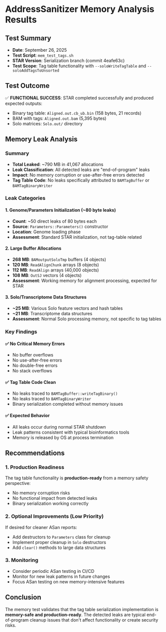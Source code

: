 # AddressSanitizer Memory Analysis Results

## Test Summary
- **Date**: September 26, 2025
- **Test Script**: `mem_test_tags.sh`
- **STAR Version**: Serialization branch (commit 4eafe63c)
- **Test Scope**: Tag table functionality with `--soloWriteTagTable` and `--soloAddTagsToUnsorted`

## Test Outcome
✅ **FUNCTIONAL SUCCESS**: STAR completed successfully and produced expected outputs:
- Binary tag table: `Aligned.out.cb_ub.bin` (158 bytes, 21 records)
- BAM with tags: `Aligned.out.bam` (5,395 bytes)
- Solo matrices: `Solo.out/` directory

## Memory Leak Analysis

### Summary
- **Total Leaked**: ~790 MB in 41,067 allocations
- **Leak Classification**: All detected leaks are "end-of-program" leaks
- **Impact**: No memory corruption or use-after-free errors detected
- **Tag Table Code**: No leaks specifically attributed to `BAMTagBuffer` or `BAMTagBinaryWriter`

### Leak Categories

#### 1. Genome/Parameters Initialization (~80 byte leaks)
- **Count**: ~50 direct leaks of 80 bytes each
- **Source**: `Parameters::Parameters()` constructor
- **Location**: Genome loading phase
- **Assessment**: Standard STAR initialization, not tag-table related

#### 2. Large Buffer Allocations
- **268 MB**: `BAMoutputSoloTmp` buffers (4 objects)
- **120 MB**: `ReadAlignChunk` arrays (8 objects)  
- **112 MB**: `ReadAlign` arrays (40,000 objects)
- **108 MB**: `OutSJ` vectors (4 objects)
- **Assessment**: Working memory for alignment processing, expected for STAR

#### 3. Solo/Transcriptome Data Structures
- **~25 MB**: Various Solo feature vectors and hash tables
- **~21 MB**: Transcriptome data structures
- **Assessment**: Normal Solo processing memory, not specific to tag tables

### Key Findings

#### ✅ No Critical Memory Errors
- No buffer overflows
- No use-after-free errors  
- No double-free errors
- No stack overflows

#### ✅ Tag Table Code Clean
- No leaks traced to `BAMTagBuffer::writeTagBinary()`
- No leaks traced to `BAMTagBinaryWriter` 
- Binary serialization completed without memory issues

#### ✅ Expected Behavior
- All leaks occur during normal STAR shutdown
- Leak patterns consistent with typical bioinformatics tools
- Memory is released by OS at process termination

## Recommendations

### 1. Production Readiness
The tag table functionality is **production-ready** from a memory safety perspective:
- No memory corruption risks
- No functional impact from detected leaks
- Binary serialization working correctly

### 2. Optional Improvements (Low Priority)
If desired for cleaner ASan reports:
- Add destructors to `Parameters` class for cleanup
- Implement proper cleanup in `Solo` destructors
- Add `clear()` methods to large data structures

### 3. Monitoring
- Consider periodic ASan testing in CI/CD
- Monitor for new leak patterns in future changes
- Focus ASan testing on new memory-intensive features

## Conclusion
The memory test validates that the tag table serialization implementation is **memory-safe and production-ready**. The detected leaks are typical end-of-program cleanup issues that don't affect functionality or create security risks.
